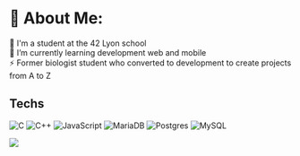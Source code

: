 # 💫 About Me:
🔭 I'm a student at the 42 Lyon school<br>🌱 I’m currently learning development web and mobile<br>⚡ Former biologist student who converted to development to create projects from A to Z

## Techs 
![C](https://img.shields.io/badge/c-%2300599C.svg?style=flat&logo=c&logoColor=white) ![C++](https://img.shields.io/badge/c++-%2300599C.svg?style=flat&logo=c%2B%2B&logoColor=white) ![JavaScript](https://img.shields.io/badge/javascript-%23323330.svg?style=flat&logo=javascript&logoColor=%23F7DF1E) ![MariaDB](https://img.shields.io/badge/MariaDB-003545?style=flat&logo=mariadb&logoColor=white) ![Postgres](https://img.shields.io/badge/postgres-%23316192.svg?style=flat&logo=postgresql&logoColor=white) ![MySQL](https://img.shields.io/badge/mysql-%2300000f.svg?style=flat&logo=mysql&logoColor=white)

![](https://github-readme-stats.vercel.app/api/top-langs/?username=Ismerie&theme=dark&hide_border=false&include_all_commits=true&count_private=true&layout=compact)

